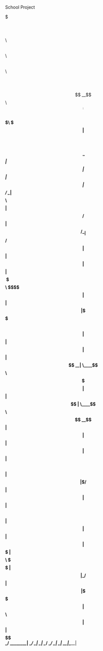 School Project



$$$$$$$\  $$$$$$$$\  $$$$$$\  $$\      $$\  $$$$$$\   $$$$$$\                   $$$$$$\  $$$$$$\
$$  __$$\ $$  _____|$$  __$$\ $$$\    $$$ |$$  __$$\ $$  __$$\                 $$  __$$\ \_$$  _|
$$ |  $$ |$$ |      $$ /  \__|$$$$\  $$$$ |$$ /  $$ |$$ /  \__|                $$ /  $$ |  $$ |
$$ |  $$ |$$$$$\    \$$$$$$\  $$\$$\$$ $$ |$$ |  $$ |\$$$$$$\                  $$$$$$$$ |  $$ |
$$ |  $$ |$$  __|    \____$$\ $$ \$$$  $$ |$$ |  $$ | \____$$\                 $$  __$$ |  $$ |
$$ |  $$ |$$ |      $$\   $$ |$$ |\$  /$$ |$$ |  $$ |$$\   $$ |                $$ |  $$ |  $$ |
$$$$$$$  |$$$$$$$$\ \$$$$$$  |$$ | \_/ $$ | $$$$$$  |\$$$$$$  |      $$\       $$ |  $$ |$$$$$$\
\_______/ \________| \______/ \__|     \__| \______/  \______/       \__|      \__|  \__|\______|
